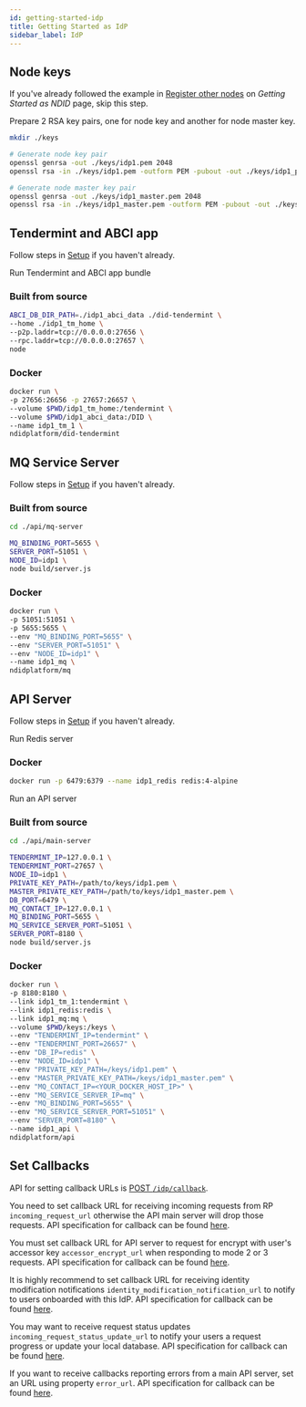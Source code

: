 ```yaml
---
id: getting-started-idp
title: Getting Started as IdP
sidebar_label: IdP
---
```


## Node keys

If you've already followed the example in [Register other nodes](getting-started-ndid#register-other-nodes) on _Getting Started as NDID_ page, skip this step.

Prepare 2 RSA key pairs, one for node key and another for node master key.

```sh
mkdir ./keys

# Generate node key pair
openssl genrsa -out ./keys/idp1.pem 2048
openssl rsa -in ./keys/idp1.pem -outform PEM -pubout -out ./keys/idp1_pub.pem

# Generate node master key pair
openssl genrsa -out ./keys/idp1_master.pem 2048
openssl rsa -in ./keys/idp1_master.pem -outform PEM -pubout -out ./keys/idp1_master_pub.pem
```

## Tendermint and ABCI app

Follow steps in [Setup](getting-started-setup#setup-more-tendermint-nodes) if you haven't already.

Run Tendermint and ABCI app bundle

### Built from source

```sh
ABCI_DB_DIR_PATH=./idp1_abci_data ./did-tendermint \
--home ./idp1_tm_home \
--p2p.laddr=tcp://0.0.0.0:27656 \
--rpc.laddr=tcp://0.0.0.0:27657 \
node
```

### Docker

```sh
docker run \
-p 27656:26656 -p 27657:26657 \
--volume $PWD/idp1_tm_home:/tendermint \
--volume $PWD/idp1_abci_data:/DID \
--name idp1_tm_1 \
ndidplatform/did-tendermint
```

## MQ Service Server

Follow steps in [Setup](getting-started-setup#api-server) if you haven't already.

### Built from source

```sh
cd ./api/mq-server

MQ_BINDING_PORT=5655 \
SERVER_PORT=51051 \
NODE_ID=idp1 \
node build/server.js
```

### Docker

```sh
docker run \
-p 51051:51051 \
-p 5655:5655 \
--env "MQ_BINDING_PORT=5655" \
--env "SERVER_PORT=51051" \
--env "NODE_ID=idp1" \
--name idp1_mq \
ndidplatform/mq
```

## API Server

Follow steps in [Setup](getting-started-setup#api-server) if you haven't already.

Run Redis server

### Docker

```sh
docker run -p 6479:6379 --name idp1_redis redis:4-alpine
```

Run an API server

### Built from source

```sh
cd ./api/main-server

TENDERMINT_IP=127.0.0.1 \
TENDERMINT_PORT=27657 \
NODE_ID=idp1 \
PRIVATE_KEY_PATH=/path/to/keys/idp1.pem \
MASTER_PRIVATE_KEY_PATH=/path/to/keys/idp1_master.pem \
DB_PORT=6479 \
MQ_CONTACT_IP=127.0.0.1 \
MQ_BINDING_PORT=5655 \
MQ_SERVICE_SERVER_PORT=51051 \
SERVER_PORT=8180 \
node build/server.js
```

### Docker

```sh
docker run \
-p 8180:8180 \
--link idp1_tm_1:tendermint \
--link idp1_redis:redis \
--link idp1_mq:mq \
--volume $PWD/keys:/keys \
--env "TENDERMINT_IP=tendermint" \
--env "TENDERMINT_PORT=26657" \
--env "DB_IP=redis" \
--env "NODE_ID=idp1" \
--env "PRIVATE_KEY_PATH=/keys/idp1.pem" \
--env "MASTER_PRIVATE_KEY_PATH=/keys/idp1_master.pem" \
--env "MQ_CONTACT_IP=<YOUR_DOCKER_HOST_IP>" \
--env "MQ_SERVICE_SERVER_IP=mq" \
--env "MQ_BINDING_PORT=5655" \
--env "MQ_SERVICE_SERVER_PORT=51051" \
--env "SERVER_PORT=8180" \
--name idp1_api \
ndidplatform/api
```

## Set Callbacks

API for setting callback URLs is [POST `/idp/callback`](https://app.swaggerhub.com/apis/NDID/identity_provider/3.0#/default/set_callback_url).

You need to set callback URL for receiving incoming requests from RP `incoming_request_url` otherwise the API main server will drop those requests. API specification for callback can be found [here](https://app.swaggerhub.com/apis/NDID/idp_callback/3.0#/default/consent_request).

You must set callback URL for API server to request for encrypt with user's accessor key `accessor_encrypt_url` when responding to mode 2 or 3 requests. API specification for callback can be found [here](https://app.swaggerhub.com/apis/NDID/idp_callback/3.0#/default/request_for_accessor_to_encrypt).

It is highly recommend to set callback URL for receiving identity modification notifications `identity_modification_notification_url` to notify to users onboarded with this IdP. API specification for callback can be found [here](https://app.swaggerhub.com/apis/NDID/idp_callback/3.0#/default/post_idp_identity_notification).

You may want to receive request status updates `incoming_request_status_update_url` to notify your users a request progress or update your local database. API specification for callback can be found [here](https://app.swaggerhub.com/apis/NDID/idp_callback/3.0#/default/post_idp_request_status_update).

If you want to receive callbacks reporting errors from a main API server, set an URL using property `error_url`. API specification for callback can be found [here](https://app.swaggerhub.com/apis/NDID/idp_callback/3.0#/default/post_idp_error).
